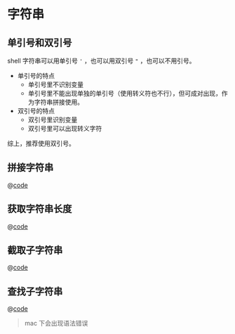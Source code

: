 # 字符串

## 单引号和双引号

shell 字符串可以用单引号 `'` ，也可以用双引号 `"` ，也可以不用引号。

-   单引号的特点
    -   单引号里不识别变量
    -   单引号里不能出现单独的单引号（使用转义符也不行），但可成对出现，作为字符串拼接使用。
-   双引号的特点
    -   双引号里识别变量
    -   双引号里可以出现转义字符

综上，推荐使用双引号。

## 拼接字符串

@[code](./2_types/string/join.sh)

## 获取字符串长度

@[code](./2_types/string/length.sh)

## 截取子字符串

@[code](./2_types/string/sub.sh)

## 查找子字符串

@[code](./2_types/string/find.sh)

> mac 下会出现语法错误
